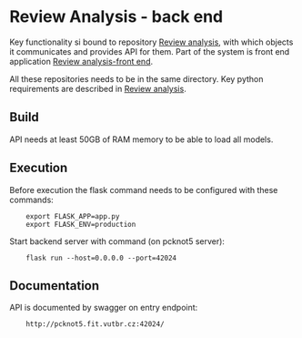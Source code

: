 # Review Analysis - back end
Key functionality si bound to repository [Review analysis](https://github.com/AndrejKlocok/review_analysis), with which objects it communicates and
provides API for them. Part of the system is front end application [Review analysis-front end](https://github.com/AndrejKlocok/review_analysis-frontend).

All these repositories needs to be in the same directory. Key python requirements are described in [Review analysis](https://github.com/AndrejKlocok/review_analysis).

## Build
API needs at least 50GB of RAM memory to be able to load all models.

## Execution
Before execution the flask command needs to be configured with these commands:

        export FLASK_APP=app.py 
        export FLASK_ENV=production

Start backend server with command (on pcknot5 server):

        flask run --host=0.0.0.0 --port=42024

## Documentation
API is documented by swagger on entry endpoint:
        
        http://pcknot5.fit.vutbr.cz:42024/
